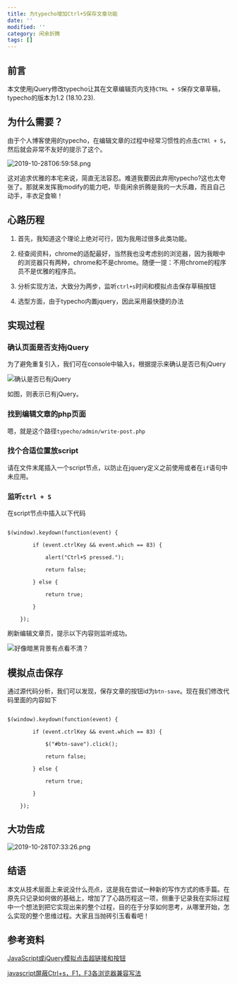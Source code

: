 ```yaml
---
title: 为typecho增加Ctrl+S保存文章功能
date: ''
modified: ''
category: 闲余折腾
tags: []
---
```


## 前言

本文使用jQuery修改typecho让其在文章编辑页内支持`CTRL + S`保存文章草稿，typecho的版本为1.2 (18.10.23).

## 为什么需要？

由于个人博客使用的typecho，在编辑文章的过程中经常习惯性的点击`CTRl + S`，然后就会非常不友好的提示了这个。

![2019-10-28T06:59:58.png][1]

这对追求优雅的本宅来说，简直无法容忍。难道我要因此弃用typecho?这也太夸张了。那就来发挥我modify的能力吧，毕竟闲余折腾是我的一大乐趣，而且自己动手，丰衣足食嘛！

## 心路历程

1. 首先，我知道这个理论上绝对可行，因为我用过很多此类功能。

2. 经查阅资料，chrome的适配最好，当然我也没考虑别的浏览器，因为我眼中的浏览器只有两种，chrome和不是chrome。随便一提：不用chrome的程序员不是优雅的程序员。

3. 分析实现方法，大致分为两步，监听`ctrl+s`时间和模拟点击保存草稿按钮

4. 选型方面，由于typecho内置jquery，因此采用最快捷的办法

## 实现过程

### 确认页面是否支持jQuery

为了避免重复引入，我们可在console中输入`$`，根据提示来确认是否已有jQuery

![确认是否已有jQuery][2]

如图，则表示已有jQuery。

### 找到编辑文章的php页面

嗯，就是这个路径`typecho/admin/write-post.php`

### 找个合适位置放script

请在文件末尾插入一个script节点，以防止在jquery定义之前使用或者在`if`语句中未应用。

### 监听`ctrl + S`

在script节点中插入以下代码

```
$(window).keydown(function(event) {
        if (event.ctrlKey && event.which == 83) {
            alert("Ctrl+S pressed.");
            return false;
        } else {
            return true;
        }
    });
```

刷新编辑文章页，提示以下内容则监听成功。

![好像暗黑背景有点看不清？][3]

## 模拟点击保存

通过源代码分析，我们可以发现，保存文章的按钮id为`btn-save`。现在我们修改代码里面的内容如下

```
$(window).keydown(function(event) {
        if (event.ctrlKey && event.which == 83) {
            $("#btn-save").click();
            return false;
        } else {
            return true;
        }
    });
```

## 大功告成

![2019-10-28T07:33:26.png][4]

## 结语

本文从技术层面上来说没什么亮点，这是我在尝试一种新的写作方式的练手篇。在原先只记录如何做的基础上，增加了了心路历程这一项，侧重于记录我在实际过程中一个想法到把它实现出来的整个过程，目的在于分享如何思考，从哪里开始，怎么实现的整个思维过程。大家且当抛砖引玉看看吧！

## 参考资料

[JavaScript或jQuery模拟点击超链接和按钮][5]
[javascript屏蔽Ctrl+s，F1，F3各浏览器兼容写法][6]


  [1]: https://blog.cdn.thinkmoon.cn/blog/typecho/2019-10-28T06:59:58.png
  [2]: https://blog.cdn.thinkmoon.cn/blog/typecho/2019-10-28T07:14:31.png
  [3]: https://blog.cdn.thinkmoon.cn/blog/typecho/2019-10-28T07:29:12.png
  [4]: https://blog.cdn.thinkmoon.cn/blog/typecho/2019-10-28T07:33:26.png
  [5]: https://www.cnblogs.com/freeweb/p/4797872.html
  [6]: https://blog.csdn.net/milaner337/article/details/49835555